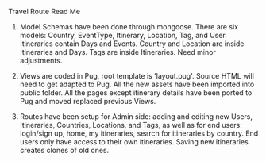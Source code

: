 Travel Route Read Me

1. Model Schemas have been done through mongoose. There are six models: Country, EventType, Itinerary, Location, Tag, and User. Itineraries contain Days and Events. Country and Location are inside Itineraries and Days. Tags are inside Itineraries. Need minor adjustments.

2. Views are coded in Pug, root template is 'layout.pug'. Source HTML will need to get adapted to Pug. All the new assets have been imported into public folder. All the pages except itinerary details have been ported to Pug and moved replaced previous Views.

3. Routes have been setup for Admin side: adding and editing new Users, Itineraries, Countries, Locations, and Tags, as well as for end users: login/sign up, home, my itineraries, search for itineraries by country. End users only have access to their own itineraries. Saving new itineraries creates clones of old ones.
